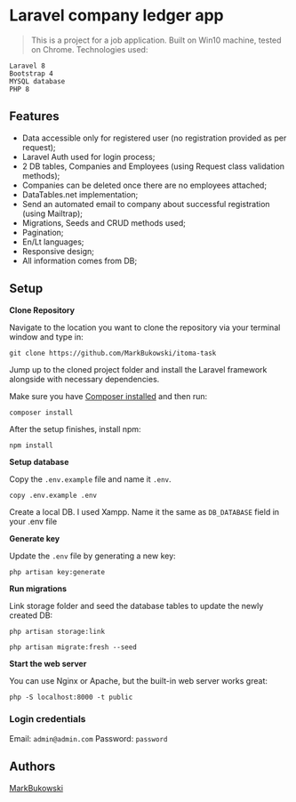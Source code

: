 # Laravel company ledger app

> This is a project for a job application. Built on Win10 machine, tested on Chrome. Technologies used:
```
Laravel 8
Bootstrap 4
MYSQL database
PHP 8
```

## Features

* Data accessible only for registered user (no registration provided as per request);
* Laravel Auth used for login process;
* 2 DB tables, Companies and Employees (using Request class validation methods);
* Companies can be deleted once there are no employees attached;
* DataTables.net implementation;
* Send an automated email to company about successful registration (using Mailtrap);
* Migrations, Seeds and CRUD methods used;
* Pagination;
* En/Lt languages;
* Responsive design;
* All information comes from DB;


## Setup

**Clone Repository**

Navigate to the location you want to clone the repository via your terminal window and type in:

```
git clone https://github.com/MarkBukowski/itoma-task
```

Jump up to the cloned project folder and install the Laravel framework alongside with necessary dependencies.

Make sure you have [Composer installed](https://getcomposer.org/download/)
and then run:

```
composer install
```
After the setup finishes, install npm:

```
npm install
```

**Setup database**

Copy the `.env.example` file and name it `.env`.
```
copy .env.example .env
```
Create a local DB. I used Xampp. Name it the same as `DB_DATABASE` field in your .env file

**Generate key**

Update the `.env` file by generating a new key:

```
php artisan key:generate
```

**Run migrations**

Link storage folder and seed the database tables to update the newly created DB:
```
php artisan storage:link
```

```
php artisan migrate:fresh --seed
```

**Start the web server**

You can use Nginx or Apache, but the built-in web server works great:

```
php -S localhost:8000 -t public
```

### Login credentials
Email: `admin@admin.com`
Password: `password`

## Authors
[MarkBukowski](https://github.com/MarkBukowski)
